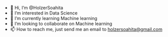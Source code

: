 - 👋 Hi, I’m @HolzerSoahita
- 👀 I’m interested in Data Science
- 🌱 I’m currently learning Machine learning
- 💞️ I’m looking to collaborate on Machine learning
- 📫 How to reach me, just send me an email to holzersoahita@gmail.com

<!---
HolzerSoahita/HolzerSoahita is a ✨ special ✨ repository because its `README.md` (this file) appears on your GitHub profile.
You can click the Preview link to take a look at your changes.
--->
